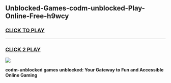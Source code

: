 
## Unblocked-Games-codm-unblocked-Play-Online-Free-h9wcy
<h3>
<a href="https://premium76.site?title=codm-unblocked&ref=26A">CLICK TO PLAY</a></h3>
<hr>

<h3>
<a href="https://premium76.site?title=codm-unblocked&ref=26A">CLICK 2 PLAY</a>
  
</h3>

<a href="https://premium76.site?title=codm-unblocked&ref=26A"><img src="https://clearcache.store/games.png"></a>


**codm-unblocked games unblocked: Your Gateway to Fun and Accessible Online Gaming**
